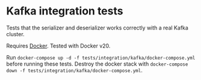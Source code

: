 # Kafka integration tests

Tests that the serializer and deserializer works correctly with a real Kafka cluster.

Requires [Docker](https://www.docker.com/). Tested with Docker v20.

Run `docker-compose up -d -f tests/integration/kafka/docker-compose.yml` before running these tests. Destroy the docker stack with `docker-compose down -f tests/integration/kafka/docker-compose.yml`.
